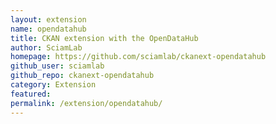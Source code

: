 ```yaml
---
layout: extension
name: opendatahub
title: CKAN extension with the OpenDataHub
author: SciamLab
homepage: https://github.com/sciamlab/ckanext-opendatahub
github_user: sciamlab
github_repo: ckanext-opendatahub
category: Extension
featured: 
permalink: /extension/opendatahub/
---
```



<Error getting README>
